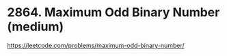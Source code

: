 # 2864. Maximum Odd Binary Number (medium)

https://leetcode.com/problems/maximum-odd-binary-number/
